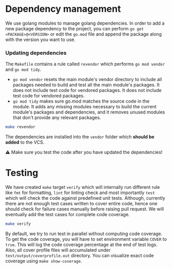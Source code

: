 # Dependency management

We use golang modules to manage golang dependencies. In order to add a new package dependency to the project, you can perform `go get <PACKAGE>@<VERSION>` or edit the `go.mod` file and append the package along with the version you want to use.

### Updating dependencies

The `Makefile` contains a rule called `revendor` which performs `go mod vendor` and `go mod tidy`.
* `go mod vendor` resets the main module's vendor directory to include all packages needed to build and test all the main module's packages. It does not include test code for vendored packages.
It does not include test code for vendored packages.
* `go mod tidy` makes sure go.mod matches the source code in the module.
It adds any missing modules necessary to build the current module's
packages and dependencies, and it removes unused modules that
don't provide any relevant packages.

```sh
make revendor
```

The dependencies are installed into the `vendor` folder which **should be added** to the VCS.

:warning: Make sure you test the code after you have updated the dependencies!

# Testing

We have created `make` target `verify` which will internally run different rule like `fmt` for formatting, `lint` for linting check and most importantly `test` which will check the code against predefined unit tests. Although, currently there are not enough test cases written to cover entire code, hence one should check for failure cases manually before raising pull request. We will eventually add the test cases for complete code coverage.

```sh
make verify
```

By default, we try to run test in parallel without computing code coverage. To get the code coverage, you will have to set environment variable `COVER` to `true`. This will log the code coverage percentage at the end of test logs. Also, all cover profile files will accumulated under `test/output/coverprofile.out` directory. You can visualize exact code coverage using `make show-coverage`.
